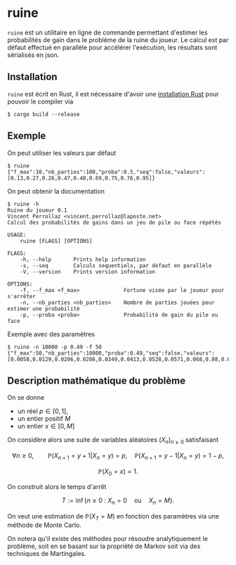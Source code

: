 # ruine

`ruine` est un utilitaire en ligne de commande permettant d'estimer les probabilités de gain dans
le problème de la ruine du joueur. Le calcul est par défaut effectué en parallèle pour
accélérer l'exécution, les résultats sont sérialisés en json.

## Installation

`ruine`  est écrit en Rust, il est nécessaire d'avoir une [installation Rust](https://rustup.rs/)
pour pouvoir le compiler via  
```
$ cargo build --release
```


## Exemple

On peut utiliser les valeurs par défaut
```
$ ruine
{"f_max":10,"nb_parties":100,"proba":0.5,"seq":false,"valeurs":[0.13,0.27,0.26,0.47,0.48,0.69,0.75,0.76,0.95]}
```

On peut obtenir la documentation
```
$ ruine -h
Ruine du joueur 0.1
Vincent Perrollaz <vincent.perrollaz@laposte.net>
Calcul des probabilités de gains dans un jeu de pile ou face répétés

USAGE:
    ruine [FLAGS] [OPTIONS]

FLAGS:
    -h, --help       Prints help information
    -s, --seq        Calculs sequentiels, par défaut en parallèle
    -V, --version    Prints version information

OPTIONS:
    -f, --f_max <f_max>              Fortune visée par le joueur pour s'arrêter
    -n, --nb_parties <nb_parties>    Nombre de parties jouées pour estimer une probabilité
    -p, --proba <proba>              Probabilité de gain du pile ou face
```

Exemple avec des paramètres
```
$ ruine -n 10000 -p 0.49 -f 50
{"f_max":50,"nb_parties":10000,"proba":0.49,"seq":false,"valeurs":[0.0058,0.0129,0.0206,0.0286,0.0349,0.0413,0.0528,0.0571,0.068,0.08,0.0835,0.0914,0.1118,0.1141,0.1305,0.1349,0.1497,0.1628,0.1736,0.1883,0.2048,0.2178,0.2286,0.2624,0.2733,0.291,0.3033,0.3301,0.3432,0.3607,0.3815,0.4046,0.4262,0.4486,0.4752,0.5089,0.5379,0.5592,0.5846,0.6251,0.6501,0.6833,0.7243,0.751,0.7957,0.8328,0.8669,0.908,0.9561]}
```

## Description mathématique du problème

On se donne  
- un réel $p\in[0,1]$,
- un entier positif $M$
- un entier $x\in [0,M]$

On considère alors une suite de variables aléatoires $(X_n)_{n\geq 0}$ satisfaisant 

$$\forall n\geq 0,\qquad \mathbb{P}(X_{n+1}=y+1|X_n=y)=p,\quad \mathbb{P}(X_{n+1}=y-1|
X_n=y)=1-p,$$ 

$$\mathbb{P}(X_0=x)=1.$$

On construit alors le temps d'arrêt

$$T:=\inf\{n\geq 0\ :\ X_n=0\quad \text{ou}\quad X_n=M\}.$$

On veut une estimation de $\mathbb{P}(X_T=M)$ en fonction des paramètres via une méthode de
Monte Carlo. 

On notera qu'il existe des méthodes pour résoudre analytiquement le problème, soit en se basant
sur la propriété de Markov soit via des techniques de Martingales.


